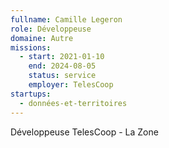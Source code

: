 ```yaml
---
fullname: Camille Legeron
role: Développeuse
domaine: Autre
missions:
  - start: 2021-01-10
    end: 2024-08-05
    status: service
    employer: TelesCoop
startups:
  - données-et-territoires
---
```

Développeuse TelesCoop - La Zone
